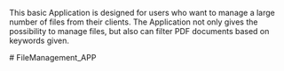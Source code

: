 This basic Application is designed for users who want to manage a large number of files from their clients. The Application not only gives the possibility to manage files, but also can filter PDF documents based on keywords given.




#   F i l e M a n a g e m e n t _ A P P  
 